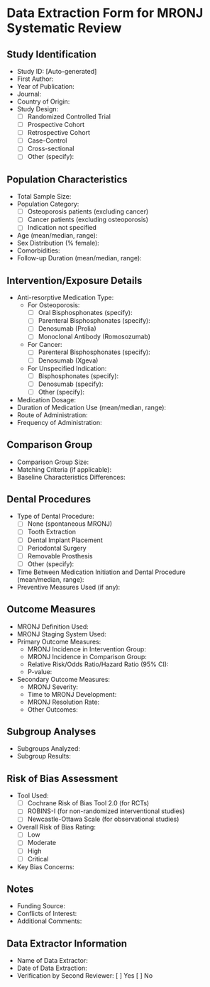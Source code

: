# Data Extraction Form for MRONJ Systematic Review

## Study Identification
- Study ID: [Auto-generated]
- First Author: 
- Year of Publication: 
- Journal: 
- Country of Origin: 
- Study Design: 
  - [ ] Randomized Controlled Trial
  - [ ] Prospective Cohort
  - [ ] Retrospective Cohort
  - [ ] Case-Control
  - [ ] Cross-sectional
  - [ ] Other (specify): 

## Population Characteristics
- Total Sample Size: 
- Population Category:
  - [ ] Osteoporosis patients (excluding cancer)
  - [ ] Cancer patients (excluding osteoporosis)
  - [ ] Indication not specified
- Age (mean/median, range): 
- Sex Distribution (% female): 
- Comorbidities: 
- Follow-up Duration (mean/median, range): 

## Intervention/Exposure Details
- Anti-resorptive Medication Type:
  - For Osteoporosis:
    - [ ] Oral Bisphosphonates (specify): 
    - [ ] Parenteral Bisphosphonates (specify): 
    - [ ] Denosumab (Prolia)
    - [ ] Monoclonal Antibody (Romosozumab)
  - For Cancer:
    - [ ] Parenteral Bisphosphonates (specify): 
    - [ ] Denosumab (Xgeva)
  - For Unspecified Indication:
    - [ ] Bisphosphonates (specify): 
    - [ ] Denosumab (specify): 
    - [ ] Other (specify): 
- Medication Dosage: 
- Duration of Medication Use (mean/median, range): 
- Route of Administration: 
- Frequency of Administration: 

## Comparison Group
- Comparison Group Size: 
- Matching Criteria (if applicable): 
- Baseline Characteristics Differences: 

## Dental Procedures
- Type of Dental Procedure:
  - [ ] None (spontaneous MRONJ)
  - [ ] Tooth Extraction
  - [ ] Dental Implant Placement
  - [ ] Periodontal Surgery
  - [ ] Removable Prosthesis
  - [ ] Other (specify): 
- Time Between Medication Initiation and Dental Procedure (mean/median, range): 
- Preventive Measures Used (if any): 

## Outcome Measures
- MRONJ Definition Used: 
- MRONJ Staging System Used: 
- Primary Outcome Measures:
  - MRONJ Incidence in Intervention Group: 
  - MRONJ Incidence in Comparison Group: 
  - Relative Risk/Odds Ratio/Hazard Ratio (95% CI): 
  - P-value: 
- Secondary Outcome Measures:
  - MRONJ Severity: 
  - Time to MRONJ Development: 
  - MRONJ Resolution Rate: 
  - Other Outcomes: 

## Subgroup Analyses
- Subgroups Analyzed: 
- Subgroup Results: 

## Risk of Bias Assessment
- Tool Used:
  - [ ] Cochrane Risk of Bias Tool 2.0 (for RCTs)
  - [ ] ROBINS-I (for non-randomized interventional studies)
  - [ ] Newcastle-Ottawa Scale (for observational studies)
- Overall Risk of Bias Rating:
  - [ ] Low
  - [ ] Moderate
  - [ ] High
  - [ ] Critical
- Key Bias Concerns: 

## Notes
- Funding Source: 
- Conflicts of Interest: 
- Additional Comments: 

## Data Extractor Information
- Name of Data Extractor: 
- Date of Data Extraction: 
- Verification by Second Reviewer: [ ] Yes [ ] No
